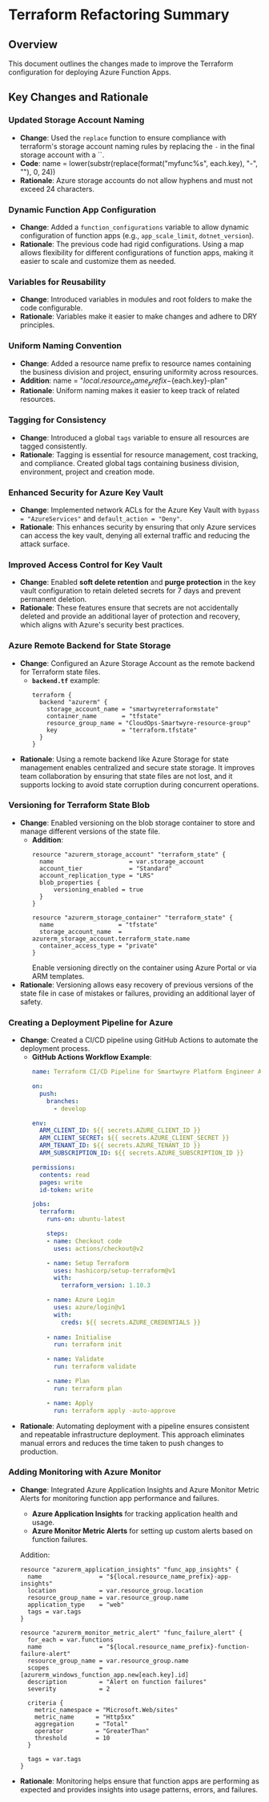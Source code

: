 # Terraform Refactoring Summary

## Overview
This document outlines the changes made to improve the Terraform configuration for deploying Azure Function Apps. 

## Key Changes and Rationale

### Updated Storage Account Naming
- **Change**: Used the `replace` function to ensure compliance with terraform's storage account naming rules by replacing the `-` in the final storage account with a ``.
- **Code**: name = lower(substr(replace(format("myfunc%s", each.key), "-", ""), 0, 24))
- **Rationale**: Azure storage accounts do not allow hyphens and must not exceed 24 characters.

### Dynamic Function App Configuration
- **Change**: Added a `function_configurations` variable to allow dynamic configuration of function apps (e.g., `app_scale_limit`, `dotnet_version`).
- **Rationale**: The previous code had rigid configurations. Using a map allows flexibility for different configurations of function apps, making it easier to scale and customize them as needed.

### Variables for Reusability
- **Change**: Introduced variables in modules and root folders to make the code configurable.
- **Rationale**: Variables make it easier to make changes and adhere to DRY principles.

### Uniform Naming Convention
- **Change**: Added a resource name prefix to resource names containing the business division and project, ensuring uniformity across resources.
- **Addition**: name = "${local.resource_name_prefix}-${each.key}-plan"
- **Rationale**: Uniform naming makes it easier to keep track of related resources.

### Tagging for Consistency
- **Change**: Introduced a global `tags` variable to ensure all resources are tagged consistently.
- **Rationale**: Tagging is essential for resource management, cost tracking, and compliance. Created global tags containing business division, environment, project and creation mode.

### Enhanced Security for Azure Key Vault
- **Change**: Implemented network ACLs for the Azure Key Vault with `bypass = "AzureServices"` and `default_action = "Deny"`.
- **Rationale**: This enhances security by ensuring that only Azure services can access the key vault, denying all external traffic and reducing the attack surface.


### Improved Access Control for Key Vault
- **Change**: Enabled **soft delete retention** and **purge protection** in the key vault configuration to retain deleted secrets for 7 days and prevent permanent deletion.
- **Rationale**: These features ensure that secrets are not accidentally deleted and provide an additional layer of protection and recovery, which aligns with Azure's security best practices.

### Azure Remote Backend for State Storage
- **Change**: Configured an Azure Storage Account as the remote backend for Terraform state files.
  - **`backend.tf`** example:
    ```hcl
    terraform {
      backend "azurerm" {
        storage_account_name = "smartwyreterraformstate"
        container_name       = "tfstate"
        resource_group_name = "CloudOps-Smartwyre-resource-group"
        key                  = "terraform.tfstate"
      }
    }
    ```
- **Rationale**: Using a remote backend like Azure Storage for state management enables centralized and secure state storage. It improves team collaboration by ensuring that state files are not lost, and it supports locking to avoid state corruption during concurrent operations.

### Versioning for Terraform State Blob
- **Change**: Enabled versioning on the blob storage container to store and manage different versions of the state file.
  - **Addition**:
    ```hcl
    resource "azurerm_storage_account" "terraform_state" {
      name                     = var.storage_account
      account_tier             = "Standard"
      account_replication_type = "LRS"
      blob_properties {
	      versioning_enabled = true
      }
    }

    resource "azurerm_storage_container" "terraform_state" {
      name                  = "tfstate"
      storage_account_name  = azurerm_storage_account.terraform_state.name
      container_access_type = "private"
    }
    ```
    Enable versioning directly on the container using Azure Portal or via ARM templates.
- **Rationale**: Versioning allows easy recovery of previous versions of the state file in case of mistakes or failures, providing an additional layer of safety.

### Creating a Deployment Pipeline for Azure
- **Change**: Created a CI/CD pipeline using GitHub Actions to automate the deployment process.
  - **GitHub Actions Workflow Example**:
    ```yaml
    name: Terraform CI/CD Pipeline for Smartwyre Platform Engineer Assessment

    on:
      push:
        branches:
          - develop

    env:
      ARM_CLIENT_ID: ${{ secrets.AZURE_CLIENT_ID }}
      ARM_CLIENT_SECRET: ${{ secrets.AZURE_CLIENT_SECRET }}
      ARM_TENANT_ID: ${{ secrets.AZURE_TENANT_ID }}
      ARM_SUBSCRIPTION_ID: ${{ secrets.AZURE_SUBSCRIPTION_ID }}

    permissions:
      contents: read
      pages: write
      id-token: write

    jobs:
      terraform:
        runs-on: ubuntu-latest

        steps:
        - name: Checkout code
          uses: actions/checkout@v2

        - name: Setup Terraform
          uses: hashicorp/setup-terraform@v1
          with:
            terraform_version: 1.10.3

        - name: Azure Login
          uses: azure/login@v1
          with:
            creds: ${{ secrets.AZURE_CREDENTIALS }}
        
        - name: Initialise
          run: terraform init

        - name: Validate
          run: terraform validate

        - name: Plan
          run: terraform plan

        - name: Apply
          run: terraform apply -auto-approve
    ```
- **Rationale**: Automating deployment with a pipeline ensures consistent and repeatable infrastructure deployment. This approach eliminates manual errors and reduces the time taken to push changes to production.

### Adding Monitoring with Azure Monitor

- **Change**: Integrated Azure Application Insights and Azure Monitor Metric Alerts for monitoring function app performance and failures.
  - **Azure Application Insights** for tracking application health and usage.
  - **Azure Monitor Metric Alerts** for setting up custom alerts based on function failures.

   Addition:

  ```hcl
  resource "azurerm_application_insights" "func_app_insights" {
    name                = "${local.resource_name_prefix}-app-insights"
    location            = var.resource_group.location
    resource_group_name = var.resource_group.name
    application_type    = "web"
    tags = var.tags
  }

  resource "azurerm_monitor_metric_alert" "func_failure_alert" {
    for_each = var.functions
    name                = "${local.resource_name_prefix}-function-failure-alert"
    resource_group_name = var.resource_group.name
    scopes              = [azurerm_windows_function_app.new[each.key].id]
    description         = "Alert on function failures"
    severity            = 2

    criteria {
      metric_namespace = "Microsoft.Web/sites"
      metric_name      = "Http5xx"
      aggregation      = "Total"
      operator         = "GreaterThan"
      threshold        = 10
    }

    tags = var.tags
  }
- **Rationale**: Monitoring helps ensure that function apps are performing as expected and provides insights into usage patterns, errors, and failures. 
